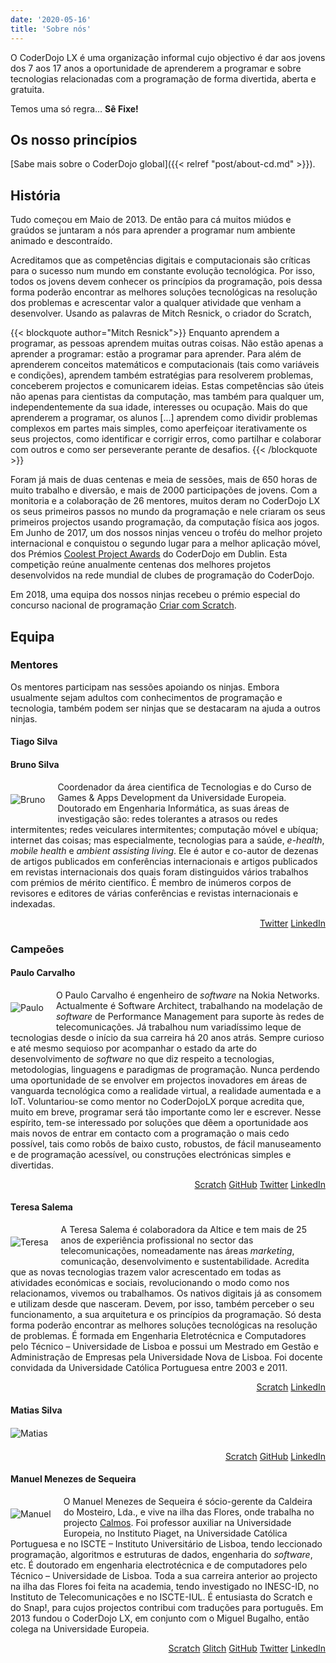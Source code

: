 ```yaml
---
date: '2020-05-16'
title: 'Sobre nós'
---
```


O CoderDojo LX é uma organização informal cujo objectivo é dar aos jovens dos 7 aos 17 anos a oportunidade de aprenderem a programar e sobre tecnologias relacionadas com a programação de forma divertida, aberta e gratuita.

Temos uma só regra… **Sê Fixe!**

## Os nosso princípios

[Sabe mais sobre o CoderDojo global]({{< relref "post/about-cd.md" >}}).

## História

Tudo começou em Maio de 2013. De então para cá muitos miúdos e graúdos se juntaram a nós para aprender a programar num ambiente animado e descontraído.

Acreditamos que as competências digitais e computacionais são críticas para o sucesso num mundo em constante evolução tecnológica. Por isso, todos os jovens devem conhecer os princípios da programação, pois dessa forma poderão encontrar as melhores soluções tecnológicas na resolução dos problemas e acrescentar valor a qualquer atividade que venham a desenvolver.
Usando as palavras de Mitch Resnick, o criador do Scratch,

{{< blockquote author="Mitch Resnick">}}
Enquanto aprendem a programar, as pessoas aprendem muitas outras coisas. Não estão apenas a aprender a programar: estão a programar para aprender. Para além de aprenderem conceitos matemáticos e computacionais (tais como variáveis e condições), aprendem também estratégias para resolverem problemas, conceberem projectos e comunicarem ideias. Estas competências são úteis não apenas para cientistas da computação, mas também para qualquer um, independentemente da sua idade, interesses ou ocupação.
Mais do que aprenderem a programar, os alunos
[...] aprendem como dividir problemas complexos em partes mais simples, como aperfeiçoar iterativamente os seus projectos, como identificar e corrigir erros, como partilhar e colaborar com outros e como ser perseverante perante de desafios.
{{< /blockquote >}}

Foram já mais de duas centenas e meia de sessões, mais de 650 horas de muito trabalho e diversão, e mais de 2000 participações de jovens. Com a monitoria e a colaboração de 26 mentores, muitos deram no CoderDojo LX os seus primeiros passos no mundo da programação e nele criaram os seus primeiros projectos usando programação, da computação física aos jogos.
Em Junho de 2017, um dos nossos ninjas venceu o troféu do melhor projeto internacional e conquistou o segundo lugar para a melhor aplicação móvel, dos Prémios [Coolest Project Awards](http://coolestprojects.org/2017/06/19/the-coderdojo-coolest-projects-winners-2017/) do CoderDojo em Dublin. Esta competição reúne anualmente centenas dos melhores projetos desenvolvidos na rede mundial de clubes de programação do CoderDojo. 

Em 2018, uma equipa dos nossos ninjas recebeu o prémio especial do concurso nacional de programação [Criar com Scratch](http://projectos.ese.ips.pt/acriarcomscratch/?page_id=296).

## Equipa

<style>
img {
  display: block;
}
img.wrap { 
  max-width: 30%;
  margin: 20px 0px;
}
img.align-right {
  float: right;
  margin-left: 20px;
}
img.align-left {
  float: left;
  margin-right: 20px;
}
</style>

### Mentores

Os mentores participam nas sessões apoiando os ninjas. Embora usualmente sejam adultos com conhecimentos de programação e tecnologia, também podem ser ninjas que se destacaram na ajuda a outros ninjas.

#### Tiago Silva

#### Bruno Silva

<img src="/about/bruno.jpg" alt="Bruno" class="wrap align-left"/>Coordenador da área cientifica de Tecnologias e do Curso de Games & Apps Development da Universidade Europeia. Doutorado em Engenharia Informática, as suas áreas de investigação são: redes tolerantes a atrasos ou redes intermitentes; redes veiculares intermitentes; computação móvel e ubíqua; internet das coisas; mas especialmente, tecnologias para a saúde, *e-health*, *mobile health* e *ambient assisting living*. Ele é autor e co-autor de dezenas de artigos publicados em conferências internacionais e artigos publicados em revistas internacionais dos quais foram distinguidos vários trabalhos com prémios de mérito científico. É membro de inúmeros corpos de revisores e editores de várias conferências e revistas internacionais e indexadas.

<p style="text-align: right">
  <a href="https://twitter.com/OnurbMSilva" target="_blank">Twitter</a>
  <a href="https://www.linkedin.com/in/bruno-silva-90141232/" target="_blank">LinkedIn</a>
</p>

### Campeões

#### Paulo Carvalho

<img src="/about/paulo.jpeg" alt="Paulo" class="wrap align-left"/> O Paulo Carvalho é engenheiro de *software* na Nokia Networks. Actualmente é Software Architect, trabalhando na modelação de *software* de Performance Management para suporte às redes de telecomunicações. Já trabalhou num variadíssimo leque de tecnologias desde o início da sua carreira há 20 anos atrás. Sempre curioso e até mesmo sequioso por acompanhar o estado da arte do desenvolvimento de *software* no que diz respeito a tecnologias, metodologias, linguagens e paradigmas de programação. Nunca perdendo uma oportunidade de se envolver em projectos inovadores em áreas de vanguarda tecnológica como a realidade virtual, a realidade aumentada e a IoT. Voluntariou-se como mentor no CoderDojoLX porque acredita que, muito em breve, programar será tão importante como ler e escrever. Nesse espírito, tem-se interessado por soluções que dêem a oportunidade aos mais novos de entrar em contacto com a programação o mais cedo possível, tais como robôs de baixo custo, robustos, de fácil manuseamento e de programação acessível, ou construções electrónicas simples e divertidas.

<p style="text-align: right">
  <a href="https://scratch.mit.edu/users/paulolc/" target="_blank">Scratch</a>
  <a href="https://github.com/paulolc" target="_blank">GitHub</a>
  <a href="https://twitter.com/paulolc" target="_blank">Twitter</a>
  <a href="http://pt.linkedin.com/in/paulolc" target="_blank">LinkedIn</a>
</p>

#### Teresa Salema

<img src="/about/teresa.jpg" alt="Teresa" class="wrap align-left"/> A Teresa Salema é colaboradora da Altice e tem mais de 25 anos de experiência profissional no sector das telecomunicações, nomeadamente nas áreas *marketing*, comunicação, desenvolvimento e sustentabilidade. Acredita que as novas tecnologias trazem valor acrescentado em todas as atividades económicas e sociais, revolucionando o modo como nos relacionamos, vivemos ou trabalhamos. Os nativos digitais já as consomem e utilizam desde que nasceram. Devem, por isso, também perceber o seu funcionamento, a sua arquitetura e os princípios da programação. Só desta forma poderão encontrar as melhores soluções tecnológicas na resolução de problemas. É formada em Engenharia Eletrotécnica e Computadores pelo Técnico – Universidade de Lisboa e possui um Mestrado em Gestão e Administração de Empresas pela Universidade Nova de Lisboa. Foi docente convidada da Universidade Católica Portuguesa entre 2003 e 2011.

<p style="text-align: right">
  <a href="https://scratch.mit.edu/users/teresasalema/ target="_blank"">Scratch</a>
  <a href="https://www.linkedin.com/in/maria-teresa-salema-339443/ target="_blank"">LinkedIn</a>
</p>

#### Matias Silva

<img src="/about/matias.jpeg" alt="Matias" class="wrap a lign-left"/>

<p style="text-align: right">
  <a href="https://scratch.mit.edu/users/matita_s/ target="_blank"">Scratch</a>
  <a href="https://github.com/matiasilva" target="_blank">GitHub</a>
  <a href="https://www.linkedin.com/in/matias-silva-927502190/" target="_blank">LinkedIn</a>
</p>

#### Manuel Menezes de Sequeira

<img src="/about/manuel.jpg" alt="Manuel" class="wrap align-left"/> O Manuel Menezes de Sequeira é sócio-gerente da Caldeira do Mosteiro, Lda., e vive na ilha das Flores, onde trabalha no projecto [Calmos](https://calmos.pt/). Foi professor auxiliar na Universidade Europeia, no Instituto Piaget, na Universidade Católica Portuguesa e no ISCTE – Instituto Universitário de Lisboa, tendo leccionado programação, algoritmos e estruturas de dados, engenharia do *software*, etc. É doutorado em engenharia electrotécnica e de computadores pelo Técnico – Universidade de Lisboa. Toda a sua carreira anterior ao projecto na ilha das Flores foi feita na academia, tendo investigado no INESC-ID, no Instituto de Telecomunicações e no ISCTE-IUL. É entusiasta do Scratch e do Snap!, para cujos projectos contribui com traduções para português. Em 2013 fundou o CoderDojo LX, em conjunto com o Miguel Bugalho, então colega na Universidade Europeia. 

<p style="text-align: right">
  <a href="https://scratch.mit.edu/users/MMSequeira/" target="_blank"">Scratch</a>
  <a href="https://glitch.com/@mmsequeira" target="_blank">Glitch</a>
  <a href="https://github.com/MMSequeira" target="_blank">GitHub</a>
  <a href="https://twitter.com/Hairsplitter" target="_blank">Twitter</a>
  <a href="https://www.linkedin.com/in/mmsequeira/" target="_blank"">LinkedIn</a>
</p>


